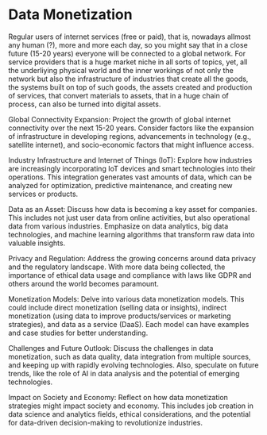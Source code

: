 # Data Monetization

Regular users of internet services (free or paid), that is, nowadays allmost any human (?), more and more each day, so you might say that in a close future (15-20 years) everyone will be connected to a global network. For service providers that is a huge market niche in all sorts of topics, yet, all the underliying physical world and the inner workings of not only the network but also the infrastructure of industries that create all the goods, the systems built on top of such goods, the assets created and production of services, that convert materials to assets, that in a huge chain of process, can also be turned into digital assets.

Global Connectivity Expansion: Project the growth of global internet connectivity over the next 15-20 years. Consider factors like the expansion of infrastructure in developing regions, advancements in technology (e.g., satellite internet), and socio-economic factors that might influence access.

Industry Infrastructure and Internet of Things (IoT): Explore how industries are increasingly incorporating IoT devices and smart technologies into their operations. This integration generates vast amounts of data, which can be analyzed for optimization, predictive maintenance, and creating new services or products.

Data as an Asset: Discuss how data is becoming a key asset for companies. This includes not just user data from online activities, but also operational data from various industries. Emphasize on data analytics, big data technologies, and machine learning algorithms that transform raw data into valuable insights.

Privacy and Regulation: Address the growing concerns around data privacy and the regulatory landscape. With more data being collected, the importance of ethical data usage and compliance with laws like GDPR and others around the world becomes paramount.

Monetization Models: Delve into various data monetization models. This could include direct monetization (selling data or insights), indirect monetization (using data to improve products/services or marketing strategies), and data as a service (DaaS). Each model can have examples and case studies for better understanding.

Challenges and Future Outlook: Discuss the challenges in data monetization, such as data quality, data integration from multiple sources, and keeping up with rapidly evolving technologies. Also, speculate on future trends, like the role of AI in data analysis and the potential of emerging technologies.

Impact on Society and Economy: Reflect on how data monetization strategies might impact society and economy. This includes job creation in data science and analytics fields, ethical considerations, and the potential for data-driven decision-making to revolutionize industries.